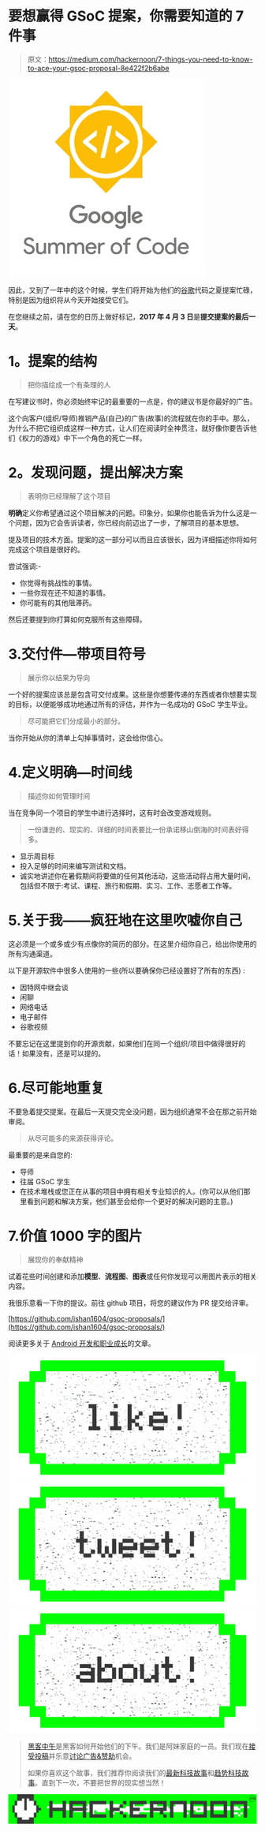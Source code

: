 # 要想赢得 GSoC 提案，你需要知道的 7 件事

> 原文：<https://medium.com/hackernoon/7-things-you-need-to-know-to-ace-your-gsoc-proposal-8e422f2b6abe>

![](img/953dd2d032c95f1bad2659e3afcf8485.png)

因此，又到了一年中的这个时候，学生们将开始为他们的[谷歌](https://hackernoon.com/tagged/google)代码之夏提案忙碌，特别是因为组织将从今天开始接受它们。

在您继续之前，请在您的日历上做好标记，**2017 年 4 月 3 日**是**提交提案的最后一天**。

# **1。提案的结构**

> 把你描绘成一个有条理的人

在写建议书时，你必须始终牢记的最重要的一点是，你的建议书是你最好的广告。

这个向客户(组织/导师)推销产品(自己)的广告(故事)的流程就在你的手中。那么，为什么不把它组织成这样一种方式，让人们在阅读时全神贯注，就好像你要告诉他们《权力的游戏》中下一个角色的死亡一样。

# **2。发现问题，提出解决方案**

> 表明你已经理解了这个项目

**明确**定义你希望通过这个项目解决的问题。印象分，如果你也能告诉为什么这是一个问题，因为它会告诉读者，你已经向前迈出了一步，了解项目的基本思想。

提及项目的技术方面。提案的这一部分可以而且应该很长，因为详细描述你将如何完成这个项目是很好的。

尝试强调:-

*   你觉得有挑战性的事情。
*   一些你现在还不知道的事情。
*   你可能有的其他阻滞药。

然后还要提到你打算如何克服所有这些障碍。

# 3.交付件—带项目符号

> 展示你以结果为导向

一个好的提案应该总是包含可交付成果。这些是你想要传递的东西或者你想要实现的目标，以便能够成功地通过所有的评估，并作为一名成功的 GSoC 学生毕业。

> 尽可能把它们分成最小的部分。

当你开始从你的清单上勾掉事情时，这会给你信心。

# 4.定义明确—时间线

> 描述你如何管理时间

当在竞争同一个项目的学生中进行选择时，这有时会改变游戏规则。

> 一份谦逊的、现实的、详细的时间表要比一份承诺移山倒海的时间表好得多。

*   显示周目标
*   投入足够的时间来编写测试和文档。
*   诚实地讲述你在暑假期间将要做的任何其他活动，这些活动将占用大量时间，包括但不限于:考试、课程、旅行和假期、实习、工作、志愿者工作等。

# 5.关于我——疯狂地在这里吹嘘你自己

这必须是一个或多或少有点像你的简历的部分。在这里介绍你自己，给出你使用的所有沟通渠道。

以下是开源软件中很多人使用的一些(所以要确保你已经设置好了所有的东西) :

*   因特网中继会谈
*   闲聊
*   网络电话
*   电子邮件
*   谷歌视频

不要忘记在这里提到你的开源贡献，如果他们在同一个组织/项目中做得很好的话！如果没有，还是可以提的。

# 6.尽可能地重复

不要急着提交提案。在最后一天提交完全没问题，因为组织通常不会在那之前开始审阅。

> 从尽可能多的来源获得评论。

最重要的是来自您的:

*   导师
*   往届 GSoC 学生
*   在技术堆栈或您正在从事的项目中拥有相关专业知识的人。(你可以从他们那里看到问题和解决方案，他们甚至会给你一个更好的解决问题的主意。)

# 7.价值 1000 字的图片

> 展现你的奉献精神

试着花些时间创建和添加**模型**、**流程图**、**图表**或任何你发现可以用图片表示的相关内容。

我很乐意看一下你的提议。前往 github 项目，将您的建议作为 PR 提交给评审。

[https://github.com/ishan1604/gsoc-proposals/](https://github.com/ishan1604/gsoc-proposals/)

阅读更多关于 [Android 开发和职业成长](https://www.droidchef.dev/)的文章。

[![](img/50ef4044ecd4e250b5d50f368b775d38.png)](http://bit.ly/HackernoonFB)[![](img/979d9a46439d5aebbdcdca574e21dc81.png)](https://goo.gl/k7XYbx)[![](img/2930ba6bd2c12218fdbbf7e02c8746ff.png)](https://goo.gl/4ofytp)

> [黑客中午](http://bit.ly/Hackernoon)是黑客如何开始他们的下午。我们是阿妹家庭的一员。我们现在[接受投稿](http://bit.ly/hackernoonsubmission)并乐意[讨论广告&赞助](mailto:partners@amipublications.com)机会。
> 
> 如果你喜欢这个故事，我们推荐你阅读我们的[最新科技故事](http://bit.ly/hackernoonlatestt)和[趋势科技故事](https://hackernoon.com/trending)。直到下一次，不要把世界的现实想当然！

![](img/be0ca55ba73a573dce11effb2ee80d56.png)